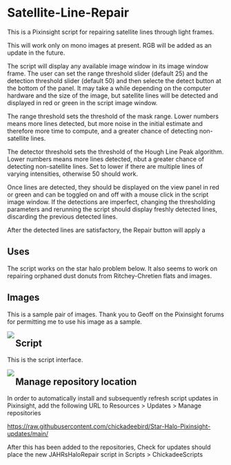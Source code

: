 # Satellite-Line-Repair

This is a Pixinsight script for repairing satellite lines through light frames.

This will work only on mono images at present. RGB will be added as an update in the future.

The script will display any available image window in its image window frame.
The user can set the range threshold slider (default 25) and the detection threshold slider (default 50) and then selecte the detect button at the bottom of the panel.
It may take a while depending on the computer hardware and the size of the image, but satellite lines will be detected and displayed in red or green in the
script image window.

The range threshold sets the threshold of the mask range. Lower numbers means more lines detected, but more noise in the initial estimate and therefore more time to compute, and a greater chance of detecting non-satellite lines.

The detector threshold sets the threshold of the Hough Line Peak algorithm. Lower numbers means more lines detected, nbut a greater chance of detecting non-satellite lines. Set to lower if there are multiple lines of varying intensities, otherwise 50 should work.

Once lines are detected, they should be displayed on the view panel in red or green and can be toggled on and off with a mouse click in the script image window. If the detections are imperfect, changing the thresholding parameters and rerunning the script should display freshly detected lines, discarding the previous detected lines.

After the detected lines are satisfactory, the Repair button will apply a 


## Uses

The script works on the star halo problem below. It also seems to work on repairing orphaned dust donuts from Ritchey-Chretien flats and images.

## Images

This is a sample pair of images. Thank you to Geoff on the Pixinsight forums for permitting me to use his image as a sample.

<img src="./figs/HalosRepaired.png" text='Repaired halos - left original, right repaired' align=left />

## Script

This is the script interface.

<img src="./figs/HaloRepairScript.png" text='Halo repair script' align=left />

## Manage repository location

In order to automatically install and subsequently refresh script updates in Pixinsight, add the following URL to Resources > Updates > Manage repositories

https://raw.githubusercontent.com/chickadeebird/Star-Halo-Pixinsight-updates/main/

After this has been added to the repositories, Check for updates should place the new JAHRsHaloRepair script in Scripts > ChickadeeScripts
